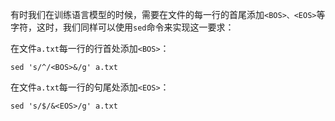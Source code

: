 有时我们在训练语言模型的时候，需要在文件的每一行的首尾添加`<BOS>、<EOS>`等字符，这时，我们同样可以使用`sed`命令来实现这一要求：

在文件`a.txt`每一行的行首处添加`<BOS>`：

`sed 's/^/<BOS>&/g' a.txt`

在文件`a.txt`每一行的句尾处添加`<EOS>`：

`sed 's/$/&<EOS>/g' a.txt`